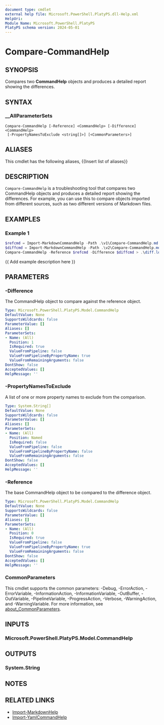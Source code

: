```yaml
---
document type: cmdlet
external help file: Microsoft.PowerShell.PlatyPS.dll-Help.xml
HelpUri: 
Module Name: Microsoft.PowerShell.PlatyPS
PlatyPS schema version: 2024-05-01
---
```


# Compare-CommandHelp

## SYNOPSIS

Compares two **CommandHelp** objects and produces a detailed report showing the differences.

## SYNTAX

### __AllParameterSets

```
Compare-CommandHelp [-Reference] <CommandHelp> [-Difference] <CommandHelp>
 [-PropertyNamesToExclude <string[]>] [<CommonParameters>]
```

## ALIASES

This cmdlet has the following aliases,
  {{Insert list of aliases}}

## DESCRIPTION

`Compare-CommandHelp` is a troubleshooting tool that compares two CommandHelp objects and produces a
detailed report showing the differences. For example, you can use this to compare objects imported
from different sources, such as two different versions of Markdown files.

## EXAMPLES

### Example 1

```powershell
$refcmd = Import-MarkdownCommandHelp -Path .\v1\Compare-CommandHelp.md
$diffcmd = Import-MarkdownCommandHelp -Path .\v2\Compare-CommandHelp.md
Compare-CommandHelp -Reference $refcmd -Difference $diffcmd > .\diff.log
```

{{ Add example description here }}

## PARAMETERS

### -Difference

The CommandHelp object to compare against the reference object.

```yaml
Type: Microsoft.PowerShell.PlatyPS.Model.CommandHelp
DefaultValue: None
SupportsWildcards: false
ParameterValue: []
Aliases: []
ParameterSets:
- Name: (All)
  Position: 1
  IsRequired: true
  ValueFromPipeline: false
  ValueFromPipelineByPropertyName: true
  ValueFromRemainingArguments: false
DontShow: false
AcceptedValues: []
HelpMessage: ''
```

### -PropertyNamesToExclude

A list of one or more property names to exclude from the comparison.

```yaml
Type: System.String[]
DefaultValue: None
SupportsWildcards: false
ParameterValue: []
Aliases: []
ParameterSets:
- Name: (All)
  Position: Named
  IsRequired: false
  ValueFromPipeline: false
  ValueFromPipelineByPropertyName: false
  ValueFromRemainingArguments: false
DontShow: false
AcceptedValues: []
HelpMessage: ''
```

### -Reference

The base CommandHelp object to be compared to the difference object.

```yaml
Type: Microsoft.PowerShell.PlatyPS.Model.CommandHelp
DefaultValue: None
SupportsWildcards: false
ParameterValue: []
Aliases: []
ParameterSets:
- Name: (All)
  Position: 0
  IsRequired: true
  ValueFromPipeline: false
  ValueFromPipelineByPropertyName: true
  ValueFromRemainingArguments: false
DontShow: false
AcceptedValues: []
HelpMessage: ''
```

### CommonParameters

This cmdlet supports the common parameters: -Debug, -ErrorAction, -ErrorVariable,
-InformationAction, -InformationVariable, -OutBuffer, -OutVariable, -PipelineVariable,
-ProgressAction, -Verbose, -WarningAction, and -WarningVariable. For more information, see
[about_CommonParameters](https://go.microsoft.com/fwlink/?LinkID=113216).

## INPUTS

### Microsoft.PowerShell.PlatyPS.Model.CommandHelp

## OUTPUTS

### System.String

## NOTES

## RELATED LINKS

- [Import-MarkdownHelp](Import-MarkdownHelp.md)
- [Import-YamlCommandHelp](Import-YamlCommandHelp.md)
